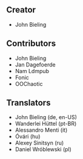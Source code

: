 ## Creator
* John Bieling

## Contributors
* John Bieling
* Jan Dagefoerde
* Nam Ldmpub
* Fonic
* OOChaotic

## Translators
* John Bieling (de, en-US)
* Wanderlei Hüttel (pt-BR)
* Alessandro Menti (it)
* Óvári (hu)
* Alexey Sinitsyn (ru)
* Daniel Wróblewski (pl)
